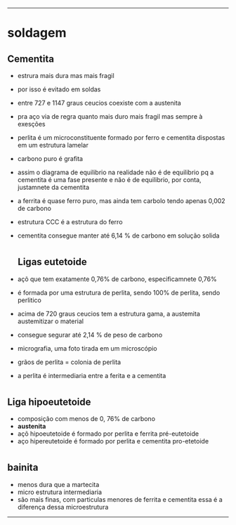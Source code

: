 -----
# soldagem
## Cementita 
* estrura mais dura mas mais fragil
* por isso é evitado em soldas
* entre 727 e 1147 graus ceucios coexiste com a austenita 
* pra aço via de regra quanto mais duro mais fragil mas sempre à exesções
* perlita é um microconstituente formado por ferro e cementita dispostas em um estrutura lamelar
* carbono puro é grafita
* assim o diagrama de equilibrio na realidade não é de equilibrio pq a cementita é uma fase presente e não é de equilibrio, por conta, justamnete da cementita
* a ferrita é quase ferro puro, mas ainda tem carbolo tendo apenas 0,002 de carbono
* estrutura CCC é a estrutura do ferro
* cementita consegue manter até 6,14 % de carbono em solução solida
  #
  
  ## Ligas eutetoide
* açõ que tem exatamente 0,76% de carbono, especificamnete 0,76%
* é formada por uma estrutura de perlita, sendo 100% de perlita, sendo perlitico
* acima de 720 graus ceucios tem a estrutura gama, a austemita austemitizar o material 
* consegue segurar até 2,14 % de peso de carbono
* micrografia, uma foto tirada em um microscópio
* grãos de perlita = colonia de perlita
* a perlita é intermediaria entre a ferita e a cementita
#

## Liga hipoeutetoide
* composição com menos de 0, 76% de carbono
* **austenita** 
* açõ hipoeutetoide é formado por perlita e ferrita pré-eutetoide
* aço hipereutetoide é formado por perlita e cementita pro-etetoide
#

## bainita
* menos dura que a martecita 
* micro estrutura intermediaria
* são mais finas, com particulas menores de ferrita e cementita essa é a diferença dessa microestrutura
-----
